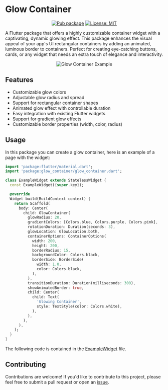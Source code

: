 # Glow Container


<p align="center">
    <a href="https://pub.dev/packages/glow_container"><img src="https://img.shields.io/pub/v/glow_container.svg?color=blue" alt="Pub package"></a>
    <a href="https://opensource.org/license/BSD-3-Clause"><img src="https://img.shields.io/badge/License-BSD_3--Clause-orange.svg" alt="License: MIT"></a>
</p>


A Flutter package that offers a highly customizable container widget with a captivating, dynamic glowing effect. This package enhances the visual appeal of your app's UI rectangular containers by adding an animated, luminous border to containers. Perfect for creating eye-catching buttons, cards, or any widget that needs an extra touch of elegance and interactivity.

<div align="center">
  <img src="https://github.com/thomasporro/glow_container/raw/main/example/screenshots/glow_container.gif" alt="Glow Container Example">
</div>

## Features

- Customizable glow colors
- Adjustable glow radius and spread
- Support for rectangular container shapes
- Animated glow effect with controllable duration
- Easy integration with existing Flutter widgets
- Support for gradient glow effects
- Customizable border properties (width, color, radius)

## Usage

In this package you can create a glow container, here is an example of a page with the widget:

```dart
import 'package:flutter/material.dart';
import 'package:glow_container/glow_container.dart';

class ExampleWidget extends StatelessWidget {
  const ExampleWidget({super.key});

  @override
  Widget build(BuildContext context) {
    return Scaffold(
      body: Center(
        child: GlowContainer(
          glowRadius: 20,
          gradientColors: [Colors.blue, Colors.purple, Colors.pink],
          rotationDuration: Duration(seconds: 3),
          glowLocation: GlowLocation.both,
          containerOptions: ContainerOptions(
            width: 200,
            height: 200,
            borderRadius: 15,
            backgroundColor: Colors.black,
            borderSide: BorderSide(
              width: 1.0,
              color: Colors.black,
            ),
          ),
          transitionDuration: Duration(milliseconds: 300),
          showAnimatedBorder: true,
          child: Center(
            child: Text(
              'Glowing Container',
              style: TextStyle(color: Colors.white),
            ),
          ),
        ),
      ),
    );
  }
}
```

The following code is contained in the [ExampleWidget](./example/lib/example_widget.dart) file.

## Contributing

Contributions are welcome! If you'd like to contribute to this project, please feel free to submit a pull request or open an [issue](https://github.com/thomasporro/glow_container/issues).
